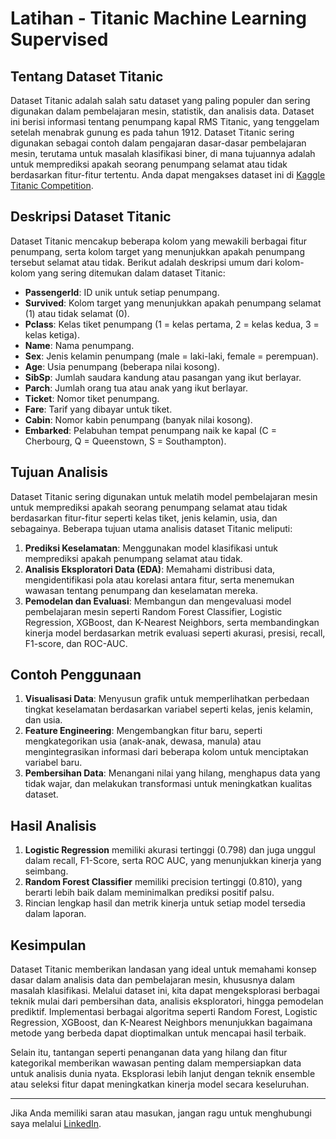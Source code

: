 # Latihan - Titanic Machine Learning Supervised

## Tentang Dataset Titanic
Dataset Titanic adalah salah satu dataset yang paling populer dan sering digunakan dalam pembelajaran mesin, statistik, dan analisis data. Dataset ini berisi informasi tentang penumpang kapal RMS Titanic, yang tenggelam setelah menabrak gunung es pada tahun 1912. Dataset Titanic sering digunakan sebagai contoh dalam pengajaran dasar-dasar pembelajaran mesin, terutama untuk masalah klasifikasi biner, di mana tujuannya adalah untuk memprediksi apakah seorang penumpang selamat atau tidak berdasarkan fitur-fitur tertentu. Anda dapat mengakses dataset ini di [Kaggle Titanic Competition](https://www.kaggle.com/competitions/titanic).

## Deskripsi Dataset Titanic
Dataset Titanic mencakup beberapa kolom yang mewakili berbagai fitur penumpang, serta kolom target yang menunjukkan apakah penumpang tersebut selamat atau tidak. Berikut adalah deskripsi umum dari kolom-kolom yang sering ditemukan dalam dataset Titanic:

- **PassengerId**: ID unik untuk setiap penumpang.
- **Survived**: Kolom target yang menunjukkan apakah penumpang selamat (1) atau tidak selamat (0).
- **Pclass**: Kelas tiket penumpang (1 = kelas pertama, 2 = kelas kedua, 3 = kelas ketiga).
- **Name**: Nama penumpang.
- **Sex**: Jenis kelamin penumpang (male = laki-laki, female = perempuan).
- **Age**: Usia penumpang (beberapa nilai kosong).
- **SibSp**: Jumlah saudara kandung atau pasangan yang ikut berlayar.
- **Parch**: Jumlah orang tua atau anak yang ikut berlayar.
- **Ticket**: Nomor tiket penumpang.
- **Fare**: Tarif yang dibayar untuk tiket.
- **Cabin**: Nomor kabin penumpang (banyak nilai kosong).
- **Embarked**: Pelabuhan tempat penumpang naik ke kapal (C = Cherbourg, Q = Queenstown, S = Southampton).

## Tujuan Analisis
Dataset Titanic sering digunakan untuk melatih model pembelajaran mesin untuk memprediksi apakah seorang penumpang selamat atau tidak berdasarkan fitur-fitur seperti kelas tiket, jenis kelamin, usia, dan sebagainya. Beberapa tujuan utama analisis dataset Titanic meliputi:

1. **Prediksi Keselamatan**: Menggunakan model klasifikasi untuk memprediksi apakah penumpang selamat atau tidak.
2. **Analisis Eksploratori Data (EDA)**: Memahami distribusi data, mengidentifikasi pola atau korelasi antara fitur, serta menemukan wawasan tentang penumpang dan keselamatan mereka.
3. **Pemodelan dan Evaluasi**: Membangun dan mengevaluasi model pembelajaran mesin seperti Random Forest Classifier, Logistic Regression, XGBoost, dan K-Nearest Neighbors, serta membandingkan kinerja model berdasarkan metrik evaluasi seperti akurasi, presisi, recall, F1-score, dan ROC-AUC.

## Contoh Penggunaan
1. **Visualisasi Data**: Menyusun grafik untuk memperlihatkan perbedaan tingkat keselamatan berdasarkan variabel seperti kelas, jenis kelamin, dan usia.
2. **Feature Engineering**: Mengembangkan fitur baru, seperti mengkategorikan usia (anak-anak, dewasa, manula) atau mengintegrasikan informasi dari beberapa kolom untuk menciptakan variabel baru.
3. **Pembersihan Data**: Menangani nilai yang hilang, menghapus data yang tidak wajar, dan melakukan transformasi untuk meningkatkan kualitas dataset.

## Hasil Analisis
1. **Logistic Regression** memiliki akurasi tertinggi (0.798) dan juga unggul dalam recall, F1-Score, serta ROC AUC, yang menunjukkan kinerja yang seimbang.
2. **Random Forest Classifier** memiliki precision tertinggi (0.810), yang berarti lebih baik dalam meminimalkan prediksi positif palsu.
3. Rincian lengkap hasil dan metrik kinerja untuk setiap model tersedia dalam laporan.

## Kesimpulan
Dataset Titanic memberikan landasan yang ideal untuk memahami konsep dasar dalam analisis data dan pembelajaran mesin, khususnya dalam masalah klasifikasi. Melalui dataset ini, kita dapat mengeksplorasi berbagai teknik mulai dari pembersihan data, analisis eksploratori, hingga pemodelan prediktif. Implementasi berbagai algoritma seperti Random Forest, Logistic Regression, XGBoost, dan K-Nearest Neighbors menunjukkan bagaimana metode yang berbeda dapat dioptimalkan untuk mencapai hasil terbaik.

Selain itu, tantangan seperti penanganan data yang hilang dan fitur kategorikal memberikan wawasan penting dalam mempersiapkan data untuk analisis dunia nyata. Eksplorasi lebih lanjut dengan teknik ensemble atau seleksi fitur dapat meningkatkan kinerja model secara keseluruhan.

---

Jika Anda memiliki saran atau masukan, jangan ragu untuk menghubungi saya melalui [LinkedIn](https://www.linkedin.com/in/jafier-andreas/).
